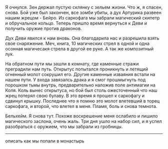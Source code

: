 Я очнулся. Зен держал пустую склянку с зельем жизни. Что ж, я спасен, снова.
Бой уже был закончен, все зомби убиты, а дух Артурика развеен нашим жрецом - Бейро.
Из саркофага мы забрали магический скипетр и обручальное кольцо.
Теперь пришло время вернуться к Деви и получить оружие против драконов.

Дух Деви явился к нам вновь. Она благодарила нас и разрешила взять свое снаряжение. Меч, книга, 10 магических стрел в одной и одна осонная магичесакя стрела в другой ее руке. А так же композитный лук.

На обратном пути мы зашли в комнату, где каменные стражи преградили нам путь. Открытус попытался проникнуть и летящий огненный молот сокрушил его. Другие каменные изваяния встали на нашем пути.
У входа завязалсь драка и я смог прошмыгнуть под порошком тьмы внутрь, предварительно наложив поле антимагии на Коля.
Коль вынес открытуса, но бой был столь ожесточенный что наш жрец потерял свою булаву. В это время я прошел к саркофагу и сдвинул крышку. Последнее что я помню это молот влетевший в торец саркофага, и второй, что влетел в меня. Пламя, боль и снова темнота.

Бельхейм. Я снова тут. Похоже воскрешение меня ослабило и лишило магического заслона, очень жаль. Три дня ушло на набор сил, и я успел разобраться с оружием, что мы забрали из гробницы.

----

<TODO> описать как мы попали в монастырь